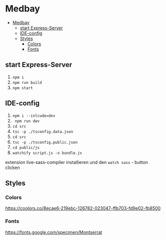 # Medbay

- [Medbay](#medbay)
  - [start Express-Server](#start-express-server)
  - [IDE-config](#ide-config)
  - [Styles](#styles)
    - [Colors](#colors)
    - [Fonts](#fonts)

## start Express-Server

1. `npm i`
2. `npm run build`
3. `npm start`

## IDE-config

1. `npm i --inlcude=dev`
2. ` npm run dev`
3. `cd src`
4. `tsc -p ./tsconfig.data.json`
5. `cd src`
6. `tsc -p ./tsconfig.public.json`
7. `cd public/js`
8. `watchify script.js -o bundle.js`

extension live-sass-compiler installieren und den `watch sass` - button clicken

## Styles

### Colors

https://coolors.co/8ecae6-219ebc-126782-023047-ffb703-fd9e02-fb8500

### Fonts

https://fonts.google.com/specimen/Montserrat

